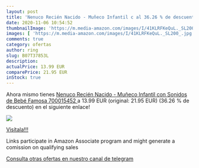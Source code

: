 ```yaml
---
layout: post
title: 'Nenuco Recién Nacido - Muñeco Infantil c al 36.26 % de descuento'
date: 2020-11-06 10:54:52
thumbnailImage: 'https://m.media-amazon.com/images/I/41KLRFKeQuL._SL200_.jpg'
images: [ 'https://m.media-amazon.com/images/I/41KLRFKeQuL._SL200_.jpg' ]
comments: true
category: ofertas
author: ring
slug: B07T37853L
description:
actualPrice: 13.99 EUR
comparePrice: 21.95 EUR
inStock: true
---
```


Ahora mismo tienes [Nenuco Recién Nacido - Muñeco Infantil con Sonidos de Bebé  Famosa 700015452 ](https://www.amazon.es/dp/B07T37853L/?tag=redken-21) a 13.99 EUR (original: 21.95 EUR) (36.26 %  de descuento) en el siguiente enlace!

[![](https://m.media-amazon.com/images/I/41KLRFKeQuL._SL200_.jpg)](https://www.amazon.es/dp/B07T37853L/?tag=redken-21)

[Visítala!!!](https://www.amazon.es/dp/B07T37853L/?tag=redken-21)

Links participate in Amazon Associate program and might generate a comission on qualifying sales

[Consulta otras ofertas en nuestro canal de telegram](https://t.me/s/ofertas25)
